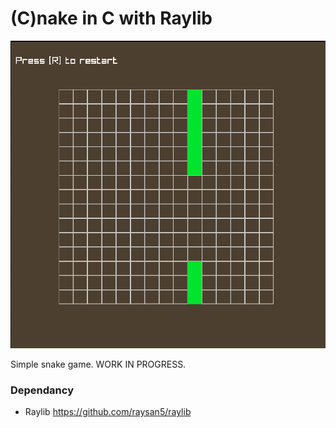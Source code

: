 # (C)nake in C with Raylib

![Screenshot](cnake.png)

Simple snake game.
WORK IN PROGRESS.

### Dependancy

- Raylib https://github.com/raysan5/raylib
